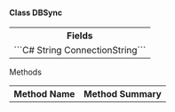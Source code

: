 #### Class DBSync

<table><tr>
<th> Fields </th>
</tr> 
<tr><td> ```C# String ConnectionString```</td></tr>
</table>

Methods
<table><tr><th>Method Name</th> <th>Method Summary</th></tr>
<tr> </tr>
</table>
